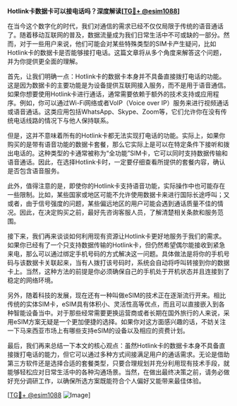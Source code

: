 **Hotlink卡数据卡可以接电话吗？深度解读[[TG💪+ @esim1088](https://t.me/s/esim1088)]**

在当今这个数字化的时代，我们对通信的需求已经不仅仅局限于传统的语音通话了。随着移动互联网的普及，数据流量成为我们日常生活中不可或缺的一部分。然而，对于一些用户来说，他们可能会对某些特殊类型的SIM卡产生疑问，比如Hotlink卡的数据卡是否能够接打电话。这篇文章将从多个角度来解答这个问题，并为你提供更全面的理解。

首先，让我们明确一点：Hotlink卡的数据卡本身并不具备直接拨打电话的功能。这是因为数据卡的主要功能是为设备提供互联网接入服务，而不是用于语音通信。如果你想要使用Hotlink卡进行通话，通常需要依赖于额外的技术支持或应用程序。例如，你可以通过Wi-Fi网络或者VoIP（Voice over IP）服务来进行视频通话或语音通话。这类应用包括WhatsApp、Skype、Zoom等，它们允许你在没有传统电话线路的情况下与他人保持联系。

但是，这并不意味着所有的Hotlink卡都无法实现打电话的功能。实际上，如果你购买的是带有语音功能的数据卡套餐，那么它实际上是可以在特定条件下接听和拨出电话的。这种类型的卡通常被称为“全功能”SIM卡，它可以同时支持数据传输和语音通话。因此，在选择Hotlink卡时，一定要仔细查看所提供的套餐内容，确认是否包含语音服务。

此外，值得注意的是，即使你的Hotlink卡支持语音功能，实际操作中也可能存在一些限制。比如，某些国家或地区可能不允许使用数据卡来进行国际长途呼叫；又或者，由于信号强度的问题，某些偏远地区的用户可能会遇到通话质量不佳的情况。因此，在决定购买之前，最好先咨询客服人员，了解清楚相关条款和服务范围。

接下来，我们再来谈谈如何利用现有资源让Hotlink卡更好地服务于我们的需求。如果你已经有了一个只支持数据传输的Hotlink卡，但仍然希望偶尔能接收到紧急来电，那么可以通过绑定手机号码的方式解决这一问题。具体做法是将你的手机号码与该数据卡关联起来，当有人拨打该号码时，系统会自动将呼叫转接到你的数据卡上。当然，这种方法的前提是你必须确保自己的手机处于开机状态并且连接到了稳定的网络环境。

另外，随着科技的发展，现在还有一种叫做eSIM的技术正在逐渐流行开来。相比传统的实体SIM卡，eSIM具有体积小、灵活性高等优点，而且可以直接嵌入到各种智能设备当中。对于那些经常需要更换运营商或者长期在国外旅行的人来说，采用eSIM方案无疑是一个更加便捷的选择。如果你对这方面感兴趣的话，不妨关注一下马来西亚市场上有哪些支持eSIM的设备以及相应的资费计划。

最后，我们再来总结一下本文的核心观点：虽然Hotlink卡的数据卡本身不具备直接拨打电话的能力，但它可以通过多种方式间接满足用户的通话需求。无论是借助第三方软件还是选择合适的套餐类型，只要合理规划并充分利用现有技术手段，就能够轻松应对日常生活中的各种沟通场景。当然，在做出最终决策之前，请务必做好充分调研工作，以确保所选方案既能符合个人偏好又能带来最佳体验。

[[TG💪+ @esim1088](https://t.me/s/esim1088) ![Image](https://i.postimg.cc/4NQfJmqS/Snipaste-2025-05-13-00-14-12.png)]